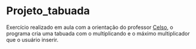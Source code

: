 # Projeto_tabuada
Exercício realizado em aula com a orientação do professor [Celso](https://github.com/celsofurtado), o programa cria uma tabuada com o multiplicando e o máximo multiplicador que o usuário inserir.
